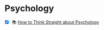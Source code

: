 # Psychology

- [x] 📚 [How to Think Straight about Psychology](https://www.goodreads.com/book/show/41749.How_to_Think_Straight_about_Psychology)